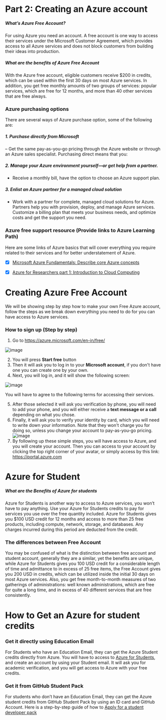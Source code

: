 # Part 2: Creating an Azure account 
##### What’s Azure Free Account? 
For using Azure you need an account. A free account is one way to access their services under the Microsoft Customer Agreement, which provides access to all Azure services and does not block customers from building their ideas into production.


##### What are the benefits of Azure Free Account
With the Azure free account, eligible customers receive $200 in credits, which can be used within the first 30 days on most Azure services. In addition, you get free monthly amounts of two groups of services: popular services, which are free for 12 months, and more than 40 other services that are free always.
 
### Azure purchasing options
There are several ways of Azure purchase option, some of the following are:


##### 1. Purchase directly from Microsoft 
– Get the same pay-as-you-go pricing through the Azure website or through an Azure sales specialist. Purchasing direct means that you:


##### 2. Manage your Azure environment yourself—or get help from a partner.
 - Receive a monthly bill, have the option to choose an Azure support plan.


##### 3. Enlist an Azure partner for a managed cloud solution
- Work with a partner for complete, managed cloud solutions for Azure. Partners help you with provision, deploy, and manage Azure services. Customize a billing plan that meets your business needs, and optimize costs and get the support you need.


### Azure free support resource (Provide links to Azure Learning Path)
Here are some links of Azure basics that will cover everything you require related to their services and for better understatement of Azure.
- [x] [Microsoft Azure Fundamentals: Describe core Azure concepts](https://docs.microsoft.com/en-us/learn/paths/az-900-describe-cloud-concepts/)
- [x] [Azure for Researchers part 1: Introduction to Cloud Computing](https://docs.microsoft.com/en-us/learn/paths/researcher-introduction-to-cloud-computing/)


# Creating Azure Free Account
We will be showing step by step how to make your own Free Azure account, follow the steps as we break down everything you need to do for you can have access to Azure services.
### How to sign up (Step by step)
1. Go to https://azure.microsoft.com/en-in/free/


![image](https://user-images.githubusercontent.com/98630988/160293129-b018558d-4073-47f9-bf0b-ee8484597452.png)


2. You will press **Start free** button
3. Then it will ask you to log in to your **Microsoft account**, if you don't have one you can create one by your own.
4. Next, you will log in, and it will show the following screen:


![image](https://user-images.githubusercontent.com/98630988/160293365-c56fecd9-efa3-4b09-bf82-e9014466e009.png)


You will have to agree to the following terms for accessing their services.


5. After those selected it will ask you verification by phone, you will need to add your phone, and you will either receive a **text message or a call** depending on what you chose.
6. Finally, it will ask you to verify your identity by card, which you will need to write down your information. Note that they won't charge you for doing so, unless you change your account to pay-as-you-go pricing.
![image](https://user-images.githubusercontent.com/98630988/160293609-66ec4c50-7d95-4c87-a1b0-18f3982331d2.png)
7. By following up these simple steps, you will have access to Azure, and you will create your account. Then you can access to your account by clicking the top right corner of your avatar, or simply access by this link: https://portal.azure.com


# Azure for Student 
##### What are the Benefits of Azure for students
Azure for Students is another way to access to Azure services, you won’t have to pay anything. Use your Azure for Students credits to pay for services you use over the free quantity included. Azure for Students gives you $100 USD credit for 12 months and access to more than 25 free products, including compute, network, storage, and databases. Any charges incurred during this period are deducted from the credit.


### The differences between Free Account
You may be confused of what is the distinction between free account and student account, generally they are a similar, yet the benefits are unique, while Azure for Students gives you 100 USD credit for a considerable length of time and admittance to in excess of 25 free items, the Free Account gives you 200 USD in credits, which can be utilized inside the initial 30 days on most Azure services. Also, you get free month-to-month measures of two gatherings of administrations: well known administrations, which are free for quite a long time, and in excess of 40 different services that are free consistently.


# How to Get an Azure for student credits
### Get it directly using Education Email
For Students who have an Education Email, they can get the Azure Student credits directly from Azure. You will have to access to [Azure for Students](https://azure.microsoft.com/en-us/free/students/?WT.mc_id=academic-0000-cxa), and create an account by using your Student email. It will ask you for academic verification, and you will get access to Azure with your free credits. 


### Get it from GitHub Student Pack
For students who don’t have an Education Email, they can get the Azure student credits from GitHub Student Pack by using an ID card and GitHub Account.
Here is a step-by-step guide of how to [Apply for a student developer pack](https://docs.github.com/en/education/explore-the-benefits-of-teaching-and-learning-with-github-education/use-github-for-your-schoolwork/apply-for-a-student-developer-pack)

